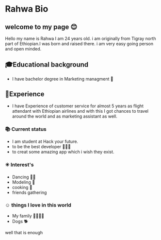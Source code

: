 # Rahwa Bio

## welcome to my page 😊

Hello my name is Rahwa I am 24 years old. i am originally from Tigray north part
of Ethiopian.I was born and raised there. i am very easy going person and open
minded.

## 🎓Educational background

- I have bachelor degree in Marketing managment 💼

## 💼Experience

- I have Experience of customer service for almost 5 years as flight attendant
  with Ethiopian airlines and with this I got chances to travel around the world
  and as marketing assistant as well.

### 📚 Current status

- I am student at Hack your future.
- to be the best developer 👩🏽‍💻
- to creat some amazing app which i wish they exist.

### ✴️ Interest's

- Dancing 💃🏾
- Modeling 👗
- cooking 🥘
- friends gathering

### ☺️ things I love in this world

- My family 👨‍👩‍👧‍👦
- Dogs 🐕

well that is enough
